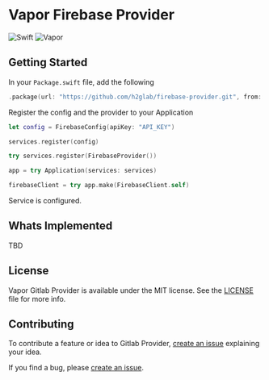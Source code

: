 # Vapor Firebase Provider

![Swift](http://img.shields.io/badge/swift-4.1-brightgreen.svg)
![Vapor](http://img.shields.io/badge/vapor-3.1-brightgreen.svg)

## Getting Started
In your `Package.swift` file, add the following

```swift
.package(url: "https://github.com/h2glab/firebase-provider.git", from: "0.0.1")
```

Register the config and the provider to your Application

```swift
let config = FirebaseConfig(apiKey: "API_KEY")

services.register(config)

try services.register(FirebaseProvider())

app = try Application(services: services)

firebaseClient = try app.make(FirebaseClient.self)
```

Service is configured.

## Whats Implemented

TBD

## License

Vapor Gitlab Provider is available under the MIT license. See the [LICENSE](LICENSE) file for more info.

## Contributing

To contribute a feature or idea to Gitlab Provider, [create an issue][1] explaining your idea.

If you find a bug, please [create an issue][1].

[1]:  https://github.com/h2glab/firebase-provider/issues/new 